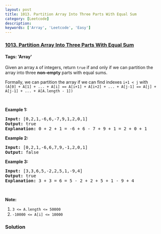 ```yaml
---
layout: post
title: 1013. Partition Array Into Three Parts With Equal Sum
category: [Leetcode]
description: 
keywords: ['Array', 'Leetcode', 'Easy']
---
```

### [1013. Partition Array Into Three Parts With Equal Sum](https://leetcode.com/problems/partition-array-into-three-parts-with-equal-sum)

#### Tags: 'Array'

<div class="content__u3I1 question-content__JfgR"><div><p>Given an array <code>A</code> of integers, return <code>true</code> if and only if we can partition the array into three <strong>non-empty</strong> parts with equal sums.</p>
<p>Formally, we can partition the array if we can find indexes <code>i+1 &lt; j</code> with <code>(A[0] + A[1] + ... + A[i] == A[i+1] + A[i+2] + ... + A[j-1] == A[j] + A[j-1] + ... + A[A.length - 1])</code></p>
<p> </p>
<p><strong>Example 1:</strong></p>
<pre><strong>Input: </strong><span id="example-input-1-1">[0,2,1,-6,6,-7,9,1,2,0,1]</span>
<strong>Output: </strong><span id="example-output-1">true
<strong>Explanation: </strong>0 + 2 + 1 = -6 + 6 - 7 + 9 + 1 = 2 + 0 + 1</span>
</pre>
<div>
<p><strong>Example 2:</strong></p>
<pre><strong>Input: </strong><span id="example-input-2-1">[0,2,1,-6,6,7,9,-1,2,0,1]</span>
<strong>Output: </strong><span id="example-output-2">false</span>
</pre>
<div>
<p><strong>Example 3:</strong></p>
<pre><strong>Input: </strong><span id="example-input-3-1">[3,3,6,5,-2,2,5,1,-9,4]</span>
<strong>Output: </strong><span id="example-output-3">true
<strong>Explanation: </strong>3 + 3 = 6 = 5 - 2 + 2 + 5 + 1 - 9 + 4</span>
</pre>
</div>
</div>
<p> </p>
<p><strong>Note:</strong></p>
<ol>
<li><code>3 &lt;= A.length &lt;= 50000</code></li>
<li><code>-10000 &lt;= A[i] &lt;= 10000</code></li>
</ol></div></div>

### Solution
